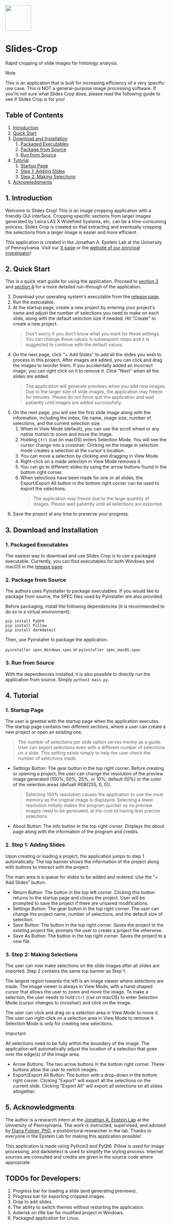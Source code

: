 <img src="./svg/slides-crop.svg" width=80 height=80>

# Slides-Crop
Rapid cropping of slide images for histology analysis.

> [!NOTE]
> This is an application that is built for increasing efficiency of a very specific use case. This is NOT a general-purpose image processing software. If you're not sure what Slides Crop does, please read the following guide to see if Slides Crop is for you!

## Table of Contents
1. [Introduction](#1-introduction)
2. [Quick Start](#2-quick-start)
3. [Download and Installation](#3-download-and-installation)
    1. [Packaged Executables](#1-packaged-executables)
    2. [Package from Source](#2-package-from-source)
    3. [Run from Source](#3-run-from-source)
4. [Tutorial](#4-tutorial)
    1. [Startup Page](#1-startup-page)
    2. [Step 1: Adding Slides](#2-step-1-adding-slides)
    3. [Step 2: Making Selections](#3-step-2-making-selections)
5. [Acknowledgments](#5-acknowledgments)

## 1. Introduction
Welcome to Slides Crop! This is an image cropping application with a friendly GUI interface. Cropping specific sections from larger images generated by Leica LAS X Widefield Systems, etc. can be a time-consuming process. Slides Crop is created so that extracting and eventually cropping the selections from a larger image is easier and more efficient.

This application is created in the Jonathan A. Epstein Lab at the University of Pennsylvania. Visit our [X page](https://x.com/jonepsteinlab) or the [website of our principal investigator](https://www.med.upenn.edu/apps/faculty/index.php/g275/p12834)!

## 2. Quick Start
This is a quick start guide for using the application. Proceed to [section 3](#3-download-and-installation) and [section 4](#4-tutorial) for a more detailed run-through of the application.

1. Download your operating system's executable from the [release page](https://github.com/RogerLzWang/Slides-Crop/releases).
1. Run the executable.
1. At the startup page, create a new project by entering your project's name and adjust the number of selections you need to make on each slide, along with the default selection size if needed. Hit "Create" to create a new project.
    > Don't worry if you don't know what you want for these settings. You can change these values in subsequent steps and it is suggested to continue with the default values.
1. On the next page, click "+ Add Slides" to add all the slides you wish to process in this project. After images are added, you can click and drag the images to reorder them. If you accidentally added an incorrect image, you can right click on it to remove it. Click "Next" when all the slides are added.
    > The application will generate previews when you add new images. Due to the larger size of slide images, the application may freeze for minutes. Please do not force quit the application and wait patiently until images are added successfully.
1. On the next page, you will see the first slide image along with the information, including the index, file name, image size, number of selections, and the current selection size.
    1. When in View Mode (default), you can use the scroll wheel or any native motion to zoom and move the image.
    1. Holding ```Ctrl``` (```Cmd``` on macOS) enters Selection Mode. You will see the cursor change into a crosshair. Clicking on the image in selection mode creates a selection at the cursor's location.
    1. You can move a selection by clicking and dragging in View Mode.
    1. Right-click on a made selection in View Mode removes it.
    1. You can go to different slides by using the arrow buttons found in the bottom right corner.
    1. When selections have been made for one or all slides, the Export/Export All button in the bottom right corner can be used to export the selections.
        > The application may freeze due to the large quantity of images. Please wait patiently until all selections are exported.
1. Save the project at any time to preserve your progress.

## 3. Download and Installation

### 1. Packaged Executables
The easiest way to download and use Slides Crop is to use a packaged executable. Currently, you can find executables for both Windows and macOS in the [release page](https://github.com/RogerLzWang/Slides-Crop/releases).

### 2. Package from Source
The authors uses Pyinstaller to package executables. If you would like to package from source, the SPEC files used by Pyinstaller are also provided.

Before packaging, install the following dependencies (it is recommended to do so in a virtual environment):

```
pip install PyQt6
pip install Pillow
pip install darkdetect
```

Then, use Pyinstaller to package the application.

```pyinstaller spec_Windows.spec``` or ```pyinstaller spec_macOS.spec```

### 3. Run from Source
With the dependencies installed, it is also possible to directly run the application from source. Simply ```python3 main.py```.

## 4. Tutorial

### 1. Startup Page
The user is greeted with the startup page when the application executes. The startup page contains two different sections, where a user can create a new project or open an existing one.

> The number of selections per slide option serves merely as a guide. User can export selections even with a different number of selections on a slide. This setting exists simply to help the user check the number of selections made.

 - Settings Button: The gear button in the top right corner. Before creating or opening a project, the user can change the resolution of the preview image generated (100%, 50%, 25%, or 10%; default 50%) or the color of the selection areas (defualt RGB(255, 0, 0)).
    > Selecting 100% resolution causes the application to use the most memory as the original image is displayed. Selecting a lower resolution initially makes the program quicker as no preview images need to be generated, at the cost of having less precise selections.

 - About Button: The info button in the top right corner. Displays the about page along with the information of the program and credits.

### 2. Step 1: Adding Slides
Upon creating or loading a project, the application jumps to step 1 automatically. The top banner shows the information of the project along with buttons to interact with the project.

The main area is a queue for slides to be added and ordered. Use the "+ Add Slides" button.

 - Return Button: The button in the top left corner. Clicking this button returns to the startup page and closes the project. User will be prompted to save the project if there are unsaved modifications.
 - Settings Button: The gear button in the top right corner. The user can change the project name, number of selections, and the default size of selection.
 - Save Button: The button in the top right corner. Saves the project to the existing project file; prompts the user to create a project file otherwise.
 - Save As Button: The button in the top right corner. Saves the project to a new file.

### 3. Step 2: Making Selections
The user can now make selections on the slide images after all slides are imported. Step 2 contains the same top banner as Step 1.

The largest region towards the left is an image viewer where selections are made. The image viewer is always in View Mode, with a hand-shaped cursor that allows the user to zoom and move the image. To make a selection, the user needs to hold ```Ctrl``` (```Cmd``` on macOS) to enter Selection Mode (cursor changes to crosshair) and click on the image.

The user can click and drag on a selection area in View Mode to move it. The user can right-click on a selection area in View Mode to remove it. Selection Mode is only for creating new selections.

> [!IMPORTANT]
> All selections need to be fully within the boundary of the image. The application will automatically adjust the location of a selection that goes over the edge(s) of the image area.

 - Arrow Buttons: The two arrow buttons in the bottom right corner. These buttons allow the user to switch images.
 - Export/Export All Button: The button with a drop-down in the bottom right corner. Clicking "Export" will export all the selections on the current slide. Clicking "Export All" will export all selections on all slides altogether.

## 5. Acknowledgments
The author is a research intern at the [Jonathan A. Epstein Lab](https://x.com/JonEpsteinLab) at the University of Pennsylvania. The work is instructed, supervised, and advised by [Diana Fulmer, PhD](https://dianafulmer.com), a postdoctoral researcher in the lab. Thanks to everyone in the Epstein Lab for making this application possible!

This application is made using Python3 and PyQt6. Pillow is used for image processing, and darkdetect is used to simplify the styling process. Internet sources are consulted and credits are given in the source code where appropriate.

## TODOs for Developers:
1. Progress bar for loading a slide (and generating previews).
1. Progress bar for exporting cropped images.
1. Drop to add slides.
1. The ability to switch themes without restarting the application.
1. Asterisk on title bar for modified project in Windows.
1. Packaged application for Linux.
